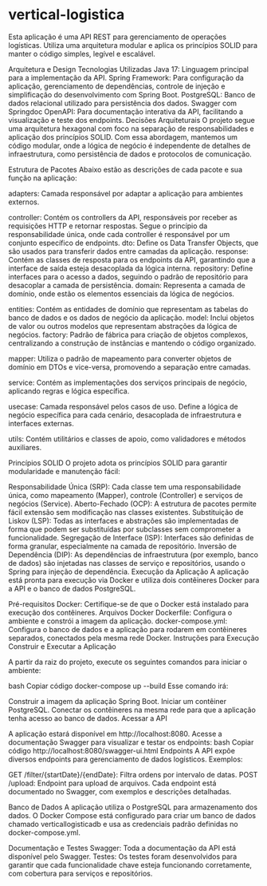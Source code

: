 # vertical-logistica

Esta aplicação é uma API REST para gerenciamento de operações logísticas. Utiliza uma arquitetura modular e aplica os princípios SOLID para manter o código simples, legível e escalável.

Arquitetura e Design
Tecnologias Utilizadas
Java 17: Linguagem principal para a implementação da API.
Spring Framework: Para configuração da aplicação, gerenciamento de dependências, controle de injeção e simplificação do desenvolvimento com Spring Boot.
PostgreSQL: Banco de dados relacional utilizado para persistência dos dados.
Swagger com Springdoc OpenAPI: Para documentação interativa da API, facilitando a visualização e teste dos endpoints.
Decisões Arquiteturais
O projeto segue uma arquitetura hexagonal com foco na separação de responsabilidades e aplicação dos princípios SOLID. Com essa abordagem, mantemos um código modular, onde a lógica de negócio é independente de detalhes de infraestrutura, como persistência de dados e protocolos de comunicação.

Estrutura de Pacotes
Abaixo estão as descrições de cada pacote e sua função na aplicação:

adapters: Camada responsável por adaptar a aplicação para ambientes externos.

controller: Contém os controllers da API, responsáveis por receber as requisições HTTP e retornar respostas. Segue o princípio da responsabilidade única, onde cada controller é responsável por um conjunto específico de endpoints.
dto: Define os Data Transfer Objects, que são usados para transferir dados entre camadas da aplicação.
response: Contém as classes de resposta para os endpoints da API, garantindo que a interface de saída esteja desacoplada da lógica interna.
repository: Define interfaces para o acesso a dados, seguindo o padrão de repositório para desacoplar a camada de persistência.
domain: Representa a camada de domínio, onde estão os elementos essenciais da lógica de negócios.

entities: Contém as entidades de domínio que representam as tabelas do banco de dados e os dados de negócio da aplicação.
model: Inclui objetos de valor ou outros modelos que representam abstrações da lógica de negócios.
factory: Padrão de fábrica para criação de objetos complexos, centralizando a construção de instâncias e mantendo o código organizado.

mapper: Utiliza o padrão de mapeamento para converter objetos de domínio em DTOs e vice-versa, promovendo a separação entre camadas.

service: Contém as implementações dos serviços principais de negócio, aplicando regras e lógica específica.

usecase: Camada responsável pelos casos de uso. Define a lógica de negócio específica para cada cenário, desacoplada de infraestrutura e interfaces externas.

utils: Contém utilitários e classes de apoio, como validadores e métodos auxiliares.

Princípios SOLID
O projeto adota os princípios SOLID para garantir modularidade e manutenção fácil:

Responsabilidade Única (SRP): Cada classe tem uma responsabilidade única, como mapeamento (Mapper), controle (Controller) e serviços de negócios (Service).
Aberto-Fechado (OCP): A estrutura de pacotes permite fácil extensão sem modificação nas classes existentes.
Substituição de Liskov (LSP): Todas as interfaces e abstrações são implementadas de forma que podem ser substituídas por subclasses sem comprometer a funcionalidade.
Segregação de Interface (ISP): Interfaces são definidas de forma granular, especialmente na camada de repositório.
Inversão de Dependência (DIP): As dependências de infraestrutura (por exemplo, banco de dados) são injetadas nas classes de serviço e repositórios, usando o Spring para injeção de dependência.
Execução da Aplicação
A aplicação está pronta para execução via Docker e utiliza dois contêineres Docker para a API e o banco de dados PostgreSQL.

Pré-requisitos
Docker: Certifique-se de que o Docker está instalado para execução dos contêineres.
Arquivos Docker
Dockerfile: Configura o ambiente e constrói a imagem da aplicação.
docker-compose.yml: Configura o banco de dados e a aplicação para rodarem em contêineres separados, conectados pela mesma rede Docker.
Instruções para Execução
Construir e Executar a Aplicação

A partir da raiz do projeto, execute os seguintes comandos para iniciar o ambiente:

bash
Copiar código
docker-compose up --build
Esse comando irá:

Construir a imagem da aplicação Spring Boot.
Iniciar um contêiner PostgreSQL.
Conectar os contêineres na mesma rede para que a aplicação tenha acesso ao banco de dados.
Acessar a API

A aplicação estará disponível em http://localhost:8080.
Acesse a documentação Swagger para visualizar e testar os endpoints:
bash
Copiar código
http://localhost:8080/swagger-ui.html
Endpoints
A API expõe diversos endpoints para gerenciamento de dados logísticos. Exemplos:

GET /filter/{startDate}/{endDate}: Filtra ordens por intervalo de datas.
POST /upload: Endpoint para upload de arquivos.
Cada endpoint está documentado no Swagger, com exemplos e descrições detalhadas.

Banco de Dados
A aplicação utiliza o PostgreSQL para armazenamento dos dados. O Docker Compose está configurado para criar um banco de dados chamado verticallogisticadb e usa as credenciais padrão definidas no docker-compose.yml.

Documentação e Testes
Swagger: Toda a documentação da API está disponível pelo Swagger.
Testes: Os testes foram desenvolvidos para garantir que cada funcionalidade chave esteja funcionando corretamente, com cobertura para serviços e repositórios.

